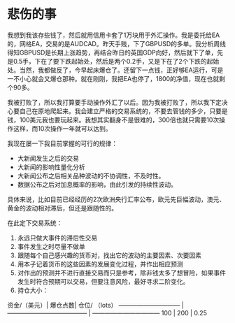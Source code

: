# 悲伤的事 #

我想到我该存些钱了，然后就用信用卡套了1万块用于外汇操作。我是委托给EA的，网格EA，交易的是AUDCAD。昨天手贱，下了GBPUSD的多单。我分析周线得知GBPUSD是长期上涨趋势，再结合昨日的英国GDP向好，然后就下了单，先是0.5手，下在了要下跌起始处，然后是两个0.2手，又是下在了2个下跌的起始处。当然，我都做反了，今早起床爆仓了。还留下一点钱，正好够EA运行，可是一不小心就会又爆仓那种。就在刚刚，我把EA也停了，1800的净值，现在也就剩个90多。

我被打败了，所以我打算要手动操作外汇了以后。因为我被打败了，所以我下定决心要自己在原地爬起来。我会建立严格的交易系统的，不要去管钱的多少，只要是钱，100美元我也要玩起来。我想其实翻身不是很难的，300倍也就只需要10次操作这样，而10次操作一年就可以达到。

我现在屡一下我目前掌握的可行的规律：
* 大新闻发生之后的交易
* 大新闻的影响性量化分析
* 大新闻公布之后相关品种波动的不协调性，不及时性。
* 数据公布之后对加息概率的影响，由此引发的持续性波动。

具体来说，比如目前已经经历的2次欧洲央行汇率公布，欧元先巨幅波动，澳元、黄金的波动相对滞后，但还是跟随性的。

在此定下交易系统：
1. 永远只做大事件的滞后性交易
2. 事件发生之时尽量不做单
3. 跟随每个自己感兴趣的货币对，找出它的波动的主要因素、次要因素
4. 用本子记着货币的这些因素的发展变化过程，并作出相应预测
5. 对作出的预测并不进行直接交易而只是参考，除非钱太多了想冒险，如果事件发生时符合预期可以交易，但要注意风险，最好寻求二阶变化。
6. 持仓大小：

资金/（美元）| 爆仓点数| 仓位/ （lots）
—————————— | ————————————— | ———————————
100 | 200 | 0.25 



